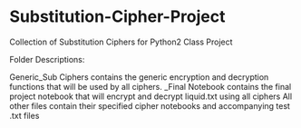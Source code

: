 # Substitution-Cipher-Project

Collection of Substitution Ciphers for Python2 Class Project

Folder Descriptions:

Generic_Sub Ciphers contains the generic encryption and decryption functions that will be used by all ciphers.
_Final Notebook contains the final project notebook that will encrypt and decrypt liquid.txt using all ciphers
All other files contain their specified cipher notebooks and accompanying test .txt files

